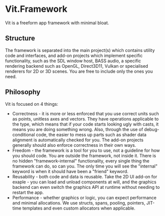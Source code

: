 # Vit.Framework
Vit is a freeform app framework with minimal bloat.

## Structure
The framework is separated into the main project(s) which contains utility code and interfaces, and add-on projects which implement specific functionality, such as the SDL window host, BASS audio, a specific rendering backend such as OpenGL, Direct3D11, Vulkan or specialised renderers for 2D or 3D scenes. You are free to include only the ones you need.

## Philosophy
Vit is focused on 4 things:
* Correctness - it is more or less enforced that you use correct units such as points, unitless axes and vectors. They have operations applicable to the type, which means that if your code starts looking ugly with casts, it means you are doing something wrong. Also, through the use of debug-conditional code, the easier to mess up parts such as shader data alignment is automatically checked for you. The add-on projects generally should also enforce correctness in their own ways.
* Freedom - the framework is a tool for you to use, not a guideline for how you should code. You are outside the framework, not inside it. There is no hidden "framework-internal" functionality, every single thing the framework can do, so can you. The only time you will see the "internal" keyword is when it should have been a "friend" keyword.
* Reusability - both code and data is reusable. Take the 2D UI add-on for exaple - you can load and unload components at will, and the graphics backend can even switch the graphics API at runtime without needing to restart the app.
* Performance - whether graphics or logic, you can expect performance and minimal allocations. We use structs, spans, pooling, pointers, JIT-time templates and even custom allocators when applicable.